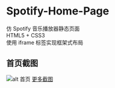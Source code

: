 # Spotify-Home-Page
仿 Spotify 音乐播放器静态页面  
HTML5 + CSS3  
使用 iframe 标签实现框架式布局
## 首页截图
![alt 首页](https://github.com/NowICFire/Spotify-Home-Page/raw/main/screenshots/Spotify-Home-Page_index.html_1.png)
[更多截图](https://github.com/NowICFire/Spotify-Home-Page/tree/main/screenshots)
